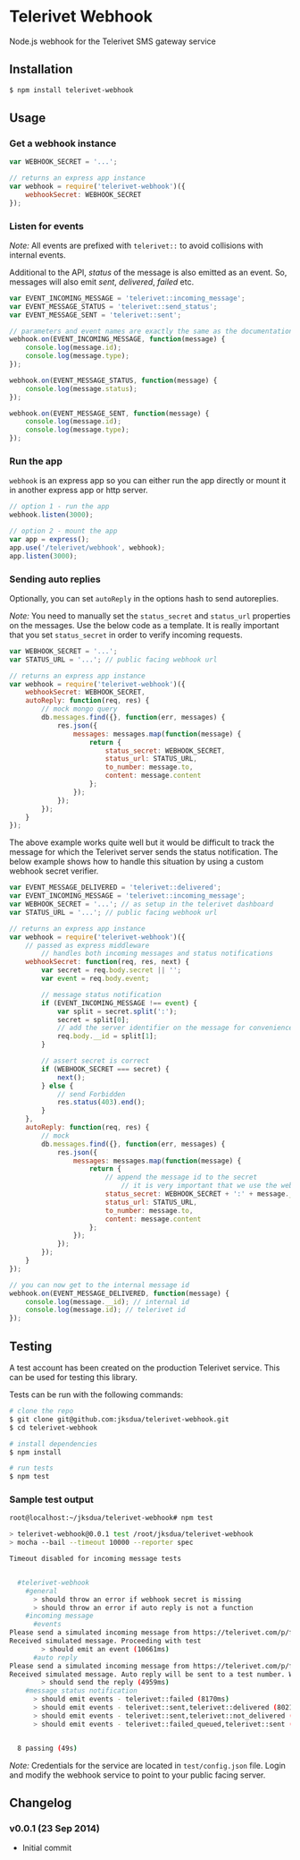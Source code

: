 Telerivet Webhook
=================

Node.js webhook for the Telerivet SMS gateway service


Installation
------------

```bash
$ npm install telerivet-webhook
```


Usage
-----

### Get a webhook instance

```js
var WEBHOOK_SECRET = '...';

// returns an express app instance
var webhook = require('telerivet-webhook')({
	webhookSecret: WEBHOOK_SECRET
});
```

### Listen for events

*Note:* All events are prefixed with `telerivet::` to avoid collisions with internal events.

Additional to the API, *status* of the message is also emitted as an event. So, messages will also emit *sent*, *delivered*, *failed* etc.

```js
var EVENT_INCOMING_MESSAGE = 'telerivet::incoming_message';
var EVENT_MESSAGE_STATUS = 'telerivet::send_status';
var EVENT_MESSAGE_SENT = 'telerivet::sent';

// parameters and event names are exactly the same as the documentation at https://telerivet.com/api/webhook
webhook.on(EVENT_INCOMING_MESSAGE, function(message) {
	console.log(message.id);
	console.log(message.type);
});

webhook.on(EVENT_MESSAGE_STATUS, function(message) {
	console.log(message.status);
});

webhook.on(EVENT_MESSAGE_SENT, function(message) {
	console.log(message.id);
	console.log(message.type);
});
```

### Run the app

`webhook` is an express app so you can either run the app directly or mount it in another express app or http server.

```js
// option 1 - run the app
webhook.listen(3000);

// option 2 - mount the app
var app = express();
app.use('/telerivet/webhook', webhook);
app.listen(3000);
```

### Sending auto replies

Optionally, you can set `autoReply` in the options hash to send  autoreplies.

*Note:* You need to manually set the `status_secret` and `status_url` properties on the messages. Use the below code as a template. It is really important that you set `status_secret` in order to verify incoming requests.

```js
var WEBHOOK_SECRET = '...';
var STATUS_URL = '...'; // public facing webhook url

// returns an express app instance
var webhook = require('telerivet-webhook')({
	webhookSecret: WEBHOOK_SECRET,
	autoReply: function(req, res) {
		// mock mongo query
		db.messages.find({}, function(err, messages) {
			res.json({
				messages: messages.map(function(message) {
					return {
						status_secret: WEBHOOK_SECRET,
						status_url: STATUS_URL,
						to_number: message.to,
						content: message.content
					};
				});
			});
		});
	}
});
```

The above example works quite well but it would be difficult to track the message for which the Telerivet server sends the status notification. The below example shows how to handle this situation by using a custom webhook secret verifier.

```js
var EVENT_MESSAGE_DELIVERED = 'telerivet::delivered';
var EVENT_INCOMING_MESSAGE = 'telerivet::incoming_message';
var WEBHOOK_SECRET = '...'; // as setup in the telerivet dashboard
var STATUS_URL = '...'; // public facing webhook url

// returns an express app instance
var webhook = require('telerivet-webhook')({
	// passed as express middleware
		// handles both incoming messages and status notifications
	webhookSecret: function(req, res, next) {
		var secret = req.body.secret || '';
		var event = req.body.event;

		// message status notification
		if (EVENT_INCOMING_MESSAGE !== event) {
			var split = secret.split(':');
			secret = split[0];
			// add the server identifier on the message for convenience
			req.body.__id = split[1];
		}

		// assert secret is correct
		if (WEBHOOK_SECRET === secret) {
			next();
		} else {
			// send Forbidden
			res.status(403).end();
		}
	},
	autoReply: function(req, res) {
		// mock
		db.messages.find({}, function(err, messages) {
			res.json({
				messages: messages.map(function(message) {
					return {
						// append the message id to the secret
							// it is very important that we use the webhook secret as well as the message id here. if we only use the message id, an attacker simply needs to know a valid database identifier which may be weak (incremental - mysql, time based - mongo etc)
						status_secret: WEBHOOK_SECRET + ':' + message._id,
						status_url: STATUS_URL,
						to_number: message.to,
						content: message.content
					};
				});
			});
		});
	}
});

// you can now get to the internal message id
webhook.on(EVENT_MESSAGE_DELIVERED, function(message) {
	console.log(message.__id); // internal id
	console.log(message.id); // telerivet id
});
```


Testing
-------

A test account has been created on the production Telerivet service. This can be used for testing this library.

Tests can be run with the following commands:

```bash
# clone the repo
$ git clone git@github.com:jksdua/telerivet-webhook.git
$ cd telerivet-webhook

# install dependencies
$ npm install

# run tests
$ npm test
```

### Sample test output

```bash
root@localhost:~/jksdua/telerivet-webhook# npm test

> telerivet-webhook@0.0.1 test /root/jksdua/telerivet-webhook
> mocha --bail --timeout 10000 --reporter spec

Timeout disabled for incoming message tests


  #telerivet-webhook
    #general
      > should throw an error if webhook secret is missing
      > should throw an error if auto reply is not a function
    #incoming message
      #events
Please send a simulated incoming message from https://telerivet.com/p/fccbbed0/services. Click on "Test Services"
Received simulated message. Proceeding with test
        > should emit an event (10661ms)
      #auto reply
Please send a simulated incoming message from https://telerivet.com/p/fccbbed0/services. Click on "Test Services"
Received simulated message. Auto reply will be sent to a test number. Waiting for sent message notification
        > should send the reply (4959ms)
    #message status notification
      > should emit events - telerivet::failed (8170ms)
      > should emit events - telerivet::sent,telerivet::delivered (8021ms)
      > should emit events - telerivet::sent,telerivet::not_delivered (8015ms)
      > should emit events - telerivet::failed_queued,telerivet::sent (8018ms)


  8 passing (49s)
```

*Note:* Credentials for the service are located in `test/config.json` file. Login and modify the webhook service to point to your public facing server.


Changelog
---------

### v0.0.1 (23 Sep 2014)
- Initial commit